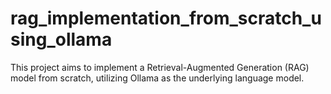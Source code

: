 # rag_implementation_from_scratch_using_ollama
This project aims to implement a Retrieval-Augmented Generation (RAG) model from scratch, utilizing Ollama as the underlying language model. 
